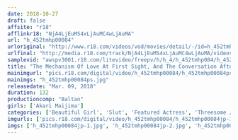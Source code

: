```yaml
---
date: 2018-10-27
draft: false
affsite: "r18"
afflinkr18: "NjA4LjEuMS4xLjAuMC4wLjAuMA"
url: "h_452tmhp00084"
urloriginal: "http://www.r18.com/videos/vod/movies/detail/-/id=h_452tmhp00084"
urlfinal: "http://media.r18.com/track/NjA4LjEuMS4xLjAuMC4wLjAuMA/videos/vod/movies/detail/-/id=h_452tmhp00084"
samplevid: "awspv3001.r18.com/litevideo/freepv/h/h_4/h_452tmhp084/h_452tmhp084_dmb_w.mp4"
title: "The Mechanism Of Love At First Sight, And The Conversation Afterwards"
mainimgurl: "pics.r18.com/digital/video/h_452tmhp00084/h_452tmhp00084ps.jpg"
mainimgs: "h_452tmhp00084ps.jpg"
releasedate: "Mar. 09, 2018"
duration: 132
productioncomp: "Baltan"
girls: ['Akari Maijima']
categories: ['Beautiful Girl', 'Slut', 'Featured Actress', 'Threesome / Foursome', 'Dirty Talk', 'Hi-Def']
imgurls: ['pics.r18.com/digital/video/h_452tmhp00084/h_452tmhp00084jp-1.jpg', 'pics.r18.com/digital/video/h_452tmhp00084/h_452tmhp00084jp-2.jpg', 'pics.r18.com/digital/video/h_452tmhp00084/h_452tmhp00084jp-3.jpg', 'pics.r18.com/digital/video/h_452tmhp00084/h_452tmhp00084jp-4.jpg', 'pics.r18.com/digital/video/h_452tmhp00084/h_452tmhp00084jp-5.jpg', 'pics.r18.com/digital/video/h_452tmhp00084/h_452tmhp00084jp-6.jpg', 'pics.r18.com/digital/video/h_452tmhp00084/h_452tmhp00084jp-7.jpg', 'pics.r18.com/digital/video/h_452tmhp00084/h_452tmhp00084jp-8.jpg', 'pics.r18.com/digital/video/h_452tmhp00084/h_452tmhp00084jp-9.jpg', 'pics.r18.com/digital/video/h_452tmhp00084/h_452tmhp00084jp-10.jpg', 'pics.r18.com/digital/video/h_452tmhp00084/h_452tmhp00084jp-11.jpg', 'pics.r18.com/digital/video/h_452tmhp00084/h_452tmhp00084jp-12.jpg', 'pics.r18.com/digital/video/h_452tmhp00084/h_452tmhp00084jp-13.jpg', 'pics.r18.com/digital/video/h_452tmhp00084/h_452tmhp00084jp-14.jpg', 'pics.r18.com/digital/video/h_452tmhp00084/h_452tmhp00084jp-15.jpg', 'pics.r18.com/digital/video/h_452tmhp00084/h_452tmhp00084jp-16.jpg', 'pics.r18.com/digital/video/h_452tmhp00084/h_452tmhp00084jp-17.jpg', 'pics.r18.com/digital/video/h_452tmhp00084/h_452tmhp00084jp-18.jpg', 'pics.r18.com/digital/video/h_452tmhp00084/h_452tmhp00084jp-19.jpg', 'pics.r18.com/digital/video/h_452tmhp00084/h_452tmhp00084jp-20.jpg']
imgs: ['h_452tmhp00084jp-1.jpg', 'h_452tmhp00084jp-2.jpg', 'h_452tmhp00084jp-3.jpg', 'h_452tmhp00084jp-4.jpg', 'h_452tmhp00084jp-5.jpg', 'h_452tmhp00084jp-6.jpg', 'h_452tmhp00084jp-7.jpg', 'h_452tmhp00084jp-8.jpg', 'h_452tmhp00084jp-9.jpg', 'h_452tmhp00084jp-10.jpg', 'h_452tmhp00084jp-11.jpg', 'h_452tmhp00084jp-12.jpg', 'h_452tmhp00084jp-13.jpg', 'h_452tmhp00084jp-14.jpg', 'h_452tmhp00084jp-15.jpg', 'h_452tmhp00084jp-16.jpg', 'h_452tmhp00084jp-17.jpg', 'h_452tmhp00084jp-18.jpg', 'h_452tmhp00084jp-19.jpg', 'h_452tmhp00084jp-20.jpg']
---
```

